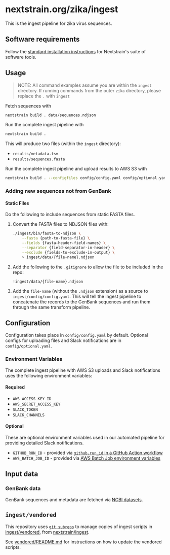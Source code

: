 # nextstrain.org/zika/ingest

This is the ingest pipeline for zika virus sequences.

## Software requirements

Follow the [standard installation instructions](https://docs.nextstrain.org/en/latest/install.html) for Nextstrain's suite of software tools.

## Usage

> NOTE: All command examples assume you are within the `ingest` directory.
> If running commands from the outer `zika` directory, please replace the `.` with `ingest`

Fetch sequences with

```sh
nextstrain build . data/sequences.ndjson
```

Run the complete ingest pipeline with

```sh
nextstrain build .
```

This will produce two files (within the `ingest` directory):

- `results/metadata.tsv`
- `results/sequences.fasta`

Run the complete ingest pipeline and upload results to AWS S3 with

```sh
nextstrain build . --configfiles config/config.yaml config/optional.yaml
```

### Adding new sequences not from GenBank

#### Static Files

Do the following to include sequences from static FASTA files.

1. Convert the FASTA files to NDJSON files with:

    ```sh
    ./ingest/bin/fasta-to-ndjson \
        --fasta {path-to-fasta-file} \
        --fields {fasta-header-field-names} \
        --separator {field-separator-in-header} \
        --exclude {fields-to-exclude-in-output} \
        > ingest/data/{file-name}.ndjson
    ```

2. Add the following to the `.gitignore` to allow the file to be included in the repo:

    ```gitignore
    !ingest/data/{file-name}.ndjson
    ```

3. Add the `file-name` (without the `.ndjson` extension) as a source to `ingest/config/config.yaml`. This will tell the ingest pipeline to concatenate the records to the GenBank sequences and run them through the same transform pipeline.

## Configuration

Configuration takes place in `config/config.yaml` by default.
Optional configs for uploading files and Slack notifications are in `config/optional.yaml`.

### Environment Variables

The complete ingest pipeline with AWS S3 uploads and Slack notifications uses the following environment variables:

#### Required

- `AWS_ACCESS_KEY_ID`
- `AWS_SECRET_ACCESS_KEY`
- `SLACK_TOKEN`
- `SLACK_CHANNELS`

#### Optional

These are optional environment variables used in our automated pipeline for providing detailed Slack notifications.

- `GITHUB_RUN_ID` - provided via [`github.run_id` in a GitHub Action workflow](https://docs.github.com/en/actions/learn-github-actions/contexts#github-context)
- `AWS_BATCH_JOB_ID` - provided via [AWS Batch Job environment variables](https://docs.aws.amazon.com/batch/latest/userguide/job_env_vars.html)

## Input data

### GenBank data

GenBank sequences and metadata are fetched via [NCBI datasets](https://www.ncbi.nlm.nih.gov/datasets/docs/v2/download-and-install/).

## `ingest/vendored`

This repository uses [`git subrepo`](https://github.com/ingydotnet/git-subrepo) to manage copies of ingest scripts in [ingest/vendored](./vendored), from [nextstrain/ingest](https://github.com/nextstrain/ingest).

See [vendored/README.md](vendored/README.md#vendoring) for instructions on how to update
the vendored scripts.
